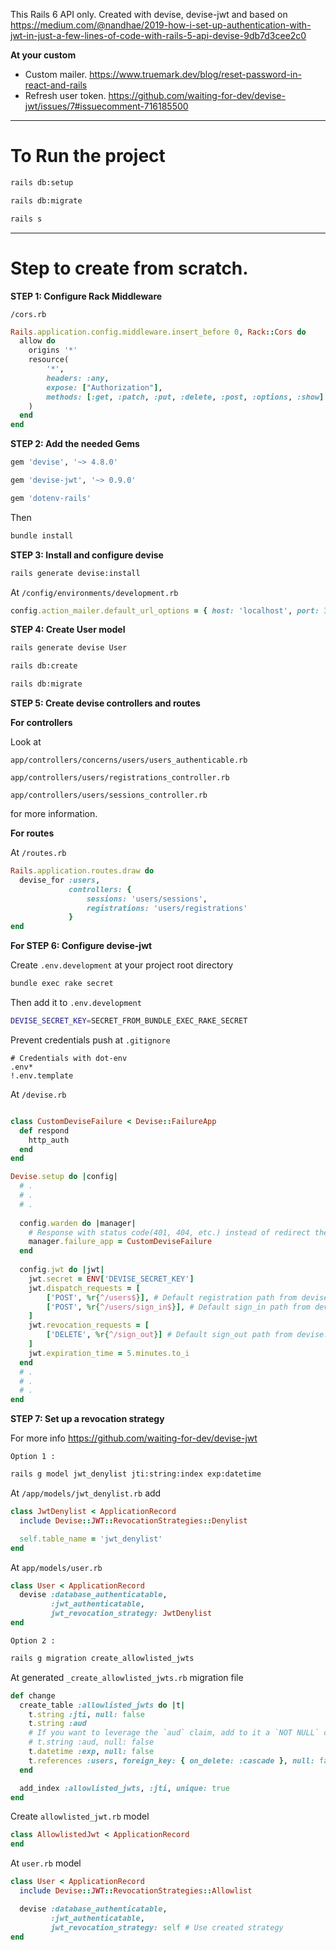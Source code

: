 This Rails 6 API only. Created with devise, devise-jwt and based on  
https://medium.com/@nandhae/2019-how-i-set-up-authentication-with-jwt-in-just-a-few-lines-of-code-with-rails-5-api-devise-9db7d3cee2c0

**At your custom**

- Custom mailer. https://www.truemark.dev/blog/reset-password-in-react-and-rails
- Refresh user token. https://github.com/waiting-for-dev/devise-jwt/issues/7#issuecomment-716185500

***

# To Run the project

```bash
rails db:setup

rails db:migrate

rails s
```

***

# Step to create from scratch.

**STEP 1: Configure Rack Middleware**

`/cors.rb`

```ruby
Rails.application.config.middleware.insert_before 0, Rack::Cors do
  allow do
    origins '*'
    resource(
        '*',
        headers: :any,
        expose: ["Authorization"],
        methods: [:get, :patch, :put, :delete, :post, :options, :show]
    )
  end
end
```

**STEP 2: Add the needed Gems**

```ruby
gem 'devise', '~> 4.8.0'

gem 'devise-jwt', '~> 0.9.0'

gem 'dotenv-rails'
```

Then

```bash
bundle install
```

**STEP 3: Install and configure devise**

```bash
rails generate devise:install
```

At `/config/environments/development.rb`

```ruby
config.action_mailer.default_url_options = { host: 'localhost', port: 3000 }
```

**STEP 4: Create User model**

```bash
rails generate devise User

rails db:create

rails db:migrate
```

**STEP 5: Create devise controllers and routes**

**For controllers**

Look at

`app/controllers/concerns/users/users_authenticable.rb`

`app/controllers/users/registrations_controller.rb` 

`app/controllers/users/sessions_controller.rb`

for more information.

**For routes**

At `/routes.rb`

```ruby
Rails.application.routes.draw do
  devise_for :users,
             controllers: {
                 sessions: 'users/sessions',
                 registrations: 'users/registrations'
             }
end
```

**For STEP 6: Configure devise-jwt**

Create `.env.development` at your project root directory

```bash
bundle exec rake secret
```

Then add it to `.env.development`

```bash
DEVISE_SECRET_KEY=SECRET_FROM_BUNDLE_EXEC_RAKE_SECRET
```

Prevent credentials push at `.gitignore`
```
# Credentials with dot-env
.env*
!.env.template
```


At `/devise.rb`

```ruby

class CustomDeviseFailure < Devise::FailureApp
  def respond
    http_auth
  end
end

Devise.setup do |config|
  # .
  # .
  # .
  
  config.warden do |manager|
    # Response with status code(401, 404, etc.) instead of redirect the user.
    manager.failure_app = CustomDeviseFailure
  end
  
  config.jwt do |jwt|
    jwt.secret = ENV['DEVISE_SECRET_KEY']
    jwt.dispatch_requests = [
        ['POST', %r{^/users$}], # Default registration path from devise.
        ['POST', %r{^/users/sign_in$}], # Default sign_in path from devise.
    ]
    jwt.revocation_requests = [
        ['DELETE', %r{^/sign_out}] # Default sign_out path from devise.
    ]
    jwt.expiration_time = 5.minutes.to_i
  end
  # .
  # .
  # .
end
```

**STEP 7: Set up a revocation strategy**

For more info https://github.com/waiting-for-dev/devise-jwt

`Option 1 :`

```bash
rails g model jwt_denylist jti:string:index exp:datetime
```

At `/app/models/jwt_denylist.rb` add

```ruby
class JwtDenylist < ApplicationRecord
  include Devise::JWT::RevocationStrategies::Denylist

  self.table_name = 'jwt_denylist'
end
```

At `app/models/user.rb`

```ruby
class User < ApplicationRecord
  devise :database_authenticatable,
         :jwt_authenticatable, 
         jwt_revocation_strategy: JwtDenylist
end
```

`Option 2 :`

```bash
rails g migration create_allowlisted_jwts
```

At generated `_create_allowlisted_jwts.rb` migration file

```ruby
def change
  create_table :allowlisted_jwts do |t|
    t.string :jti, null: false
    t.string :aud
    # If you want to leverage the `aud` claim, add to it a `NOT NULL` constraint:
    # t.string :aud, null: false
    t.datetime :exp, null: false
    t.references :users, foreign_key: { on_delete: :cascade }, null: false
  end

  add_index :allowlisted_jwts, :jti, unique: true
end
```

Create `allowlisted_jwt.rb` model

```ruby
class AllowlistedJwt < ApplicationRecord
end
```

At `user.rb` model

```ruby
class User < ApplicationRecord
  include Devise::JWT::RevocationStrategies::Allowlist

  devise :database_authenticatable,
         :jwt_authenticatable, 
         jwt_revocation_strategy: self # Use created strategy
end
```
